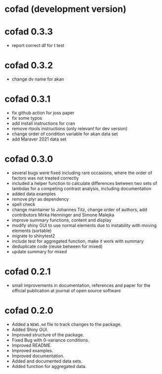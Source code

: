# cofad (development version)

# cofad 0.3.3

* report correct df for t test

# cofad 0.3.2

* change dv name for akan

# cofad 0.3.1

* fix github action for joss paper
* fix some typos
* add install instructions for cran
* remove rtools instructions (only relevant for dev version)
* change order of condition variable for akan data set
* add Maraver 2021 data set

# cofad 0.3.0

* several bugs were fixed including rare occasions, where the order of factors was not treated correctly
* included a helper function to calculate differences between two sets of lambdas for a competing contrast analysis, including documentation
* added data examples
* remove plyr as dependency
* spell check
* change maintainer to Johannes Titz, change order of authors, add contributors Mirka Henninger and Simone Malejka
* improve summary functions, content and display
* modify shiny GUI to use normal elements due to instability with moving elements (sortable)
* migrate to shinytest2
* include test for aggregated function, make it work with summary
* deduplicate code (reuse between for mixed)
* update summary for mixed

# cofad 0.2.1

* small improvements in documentation, references and paper for the official
publication at journal of open source software

# cofad 0.2.0

* Added a `NEWS.md` file to track changes to the package.
* Added Shiny GUI.
* Improved structure of the package.
* Fixed Bug with 0-variance conditions.
* Improved README.
* Improved examples.
* Improved documentation.
* Added and documented data sets.
* Added function for aggregated data.
